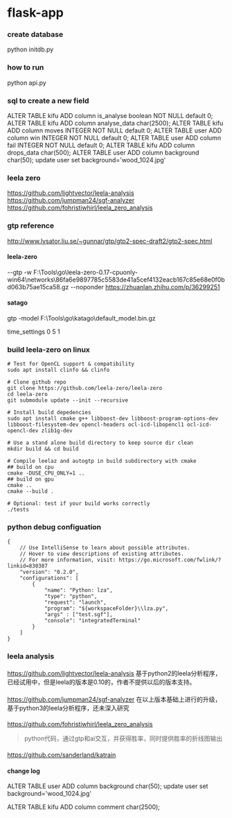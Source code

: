 # flask-app

### create database

python initdb.py

### how to run

python api.py

### sql to create a new field

ALTER TABLE kifu ADD column is_analyse boolean NOT NULL default 0;
ALTER TABLE kifu ADD column analyse_data char(2500);
ALTER TABLE kifu ADD column moves INTEGER NOT NULL default 0; 
ALTER TABLE user ADD column win INTEGER NOT NULL default 0; 
ALTER TABLE user ADD column fail INTEGER NOT NULL default 0;
ALTER TABLE kifu ADD column drops_data char(500); 
ALTER TABLE user ADD column background char(50); 
update user set background='wood_1024.jpg'

### leela zero

https://github.com/lightvector/leela-analysis
https://github.com/jumpman24/sgf-analyzer
https://github.com/fohristiwhirl/leela_zero_analysis

### gtp reference

http://www.lysator.liu.se/~gunnar/gtp/gtp2-spec-draft2/gtp2-spec.html

#### leela-zero

--gtp -w F:\Tools\go\leela-zero-0.17-cpuonly-win64\networks\86fa6e9897785c5583de41a5cef4132eacb167c85e68e0f0bd063b75ae15ca58.gz --noponder
https://zhuanlan.zhihu.com/p/36299251

#### satago

gtp -model F:\Tools\go\katago\default_model.bin.gz

time_settings 0 5 1

### build leela-zero on linux

```
# Test for OpenCL support & compatibility
sudo apt install clinfo && clinfo

# Clone github repo
git clone https://github.com/leela-zero/leela-zero
cd leela-zero
git submodule update --init --recursive

# Install build depedencies
sudo apt install cmake g++ libboost-dev libboost-program-options-dev libboost-filesystem-dev opencl-headers ocl-icd-libopencl1 ocl-icd-opencl-dev zlib1g-dev

# Use a stand alone build directory to keep source dir clean
mkdir build && cd build

# Compile leelaz and autogtp in build subdirectory with cmake
## build on cpu
cmake -DUSE_CPU_ONLY=1 ..
## build on gpu
cmake ..
cmake --build .

# Optional: test if your build works correctly
./tests
```


### python debug configuation
```
{
    // Use IntelliSense to learn about possible attributes.
    // Hover to view descriptions of existing attributes.
    // For more information, visit: https://go.microsoft.com/fwlink/?linkid=830387
    "version": "0.2.0",
    "configurations": [
        {
            "name": "Python: lza",
            "type": "python",
            "request": "launch",
            "program": "${workspaceFolder}\\lza.py",
            "args" : ["test.sgf"],
            "console": "integratedTerminal"
        }
    ]
}
```

### leela analysis
####
https://github.com/lightvector/leela-analysis
基于python2的leela分析程序，已经试用中，但是leela的版本是0.10的，作者不提供以后的版本支持。
####
https://github.com/jumpman24/sgf-analyzer
在以上版本基础上进行的升级，基于python3的leela分析程序，还未深入研究

####
https://github.com/fohristiwhirl/leela_zero_analysis
> python代码，通过gtp和ai交互，并获得胜率，同时提供胜率的折线图输出

####
https://github.com/sanderland/katrain

#### change log
ALTER TABLE user ADD column background char(50); 
update user set background='wood_1024.jpg'

ALTER TABLE kifu ADD column comment char(2500); 
